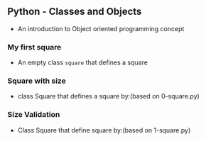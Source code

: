 ## Python - Classes and Objects
* An introduction to Object oriented programming concept
### My first square
* An empty class `square` that defines a square
### Square with size
* class Square that defines a square by:(based on 0-square.py)
### Size Validation
* Class Square that define square by:(based on 1-square.py)
